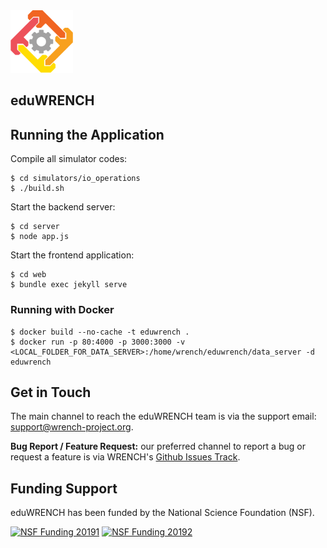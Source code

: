 
<img src="web/assets/wrench_logo.png" width="100" />

## eduWRENCH

## Running the Application

Compile all simulator codes:

```
$ cd simulators/io_operations
$ ./build.sh
```

Start the backend server:

```
$ cd server
$ node app.js
```

Start the frontend application:

```
$ cd web
$ bundle exec jekyll serve
```

### Running with Docker

```
$ docker build --no-cache -t eduwrench .
$ docker run -p 80:4000 -p 3000:3000 -v <LOCAL_FOLDER_FOR_DATA_SERVER>:/home/wrench/eduwrench/data_server -d eduwrench
```

## Get in Touch

The main channel to reach the eduWRENCH team is via the support email:
[support@wrench-project.org](mailto:support@wrench-project.org).

**Bug Report / Feature Request:** our preferred channel to report a bug or request a feature is via
WRENCH's [Github Issues Track](https://github.com/wrench-project/eduwrench/issues).

## Funding Support

eduWRENCH has been funded by the National Science Foundation (NSF).

[![NSF Funding 20191][nsf-20191-badge]][nsf-20191-link]
[![NSF Funding 20192][nsf-20192-badge]][nsf-20192-link]

[nsf-20191-badge]:          https://img.shields.io/badge/NSF-1923539-blue
[nsf-20191-link]:           https://nsf.gov/awardsearch/showAward?AWD_ID=1923539
[nsf-20192-badge]:          https://img.shields.io/badge/NSF-1923621-blue
[nsf-20192-link]:           https://nsf.gov/awardsearch/showAward?AWD_ID=1923621
